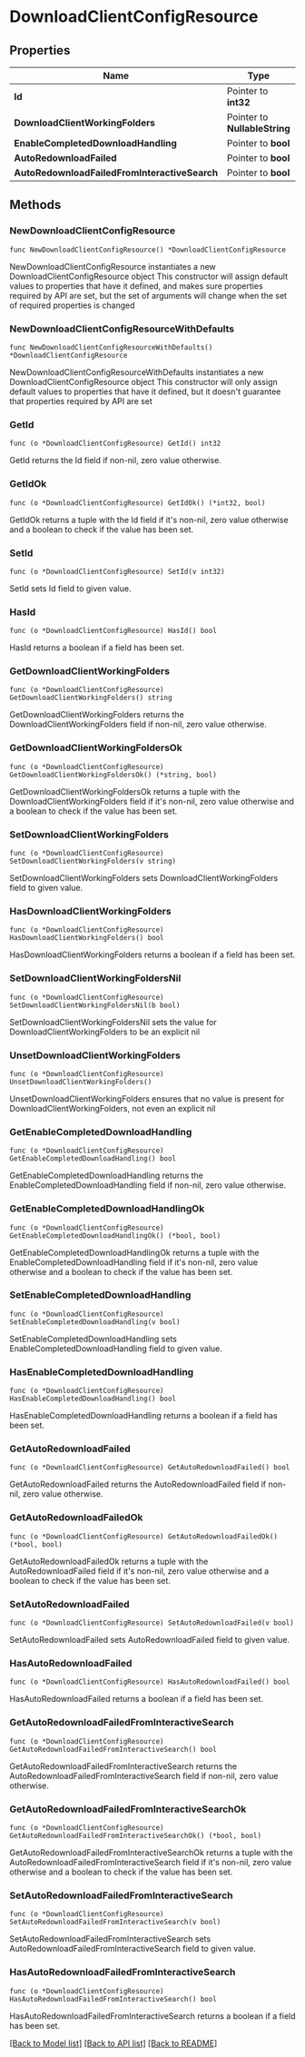 # DownloadClientConfigResource

## Properties

Name | Type | Description | Notes
------------ | ------------- | ------------- | -------------
**Id** | Pointer to **int32** |  | [optional] 
**DownloadClientWorkingFolders** | Pointer to **NullableString** |  | [optional] 
**EnableCompletedDownloadHandling** | Pointer to **bool** |  | [optional] 
**AutoRedownloadFailed** | Pointer to **bool** |  | [optional] 
**AutoRedownloadFailedFromInteractiveSearch** | Pointer to **bool** |  | [optional] 

## Methods

### NewDownloadClientConfigResource

`func NewDownloadClientConfigResource() *DownloadClientConfigResource`

NewDownloadClientConfigResource instantiates a new DownloadClientConfigResource object
This constructor will assign default values to properties that have it defined,
and makes sure properties required by API are set, but the set of arguments
will change when the set of required properties is changed

### NewDownloadClientConfigResourceWithDefaults

`func NewDownloadClientConfigResourceWithDefaults() *DownloadClientConfigResource`

NewDownloadClientConfigResourceWithDefaults instantiates a new DownloadClientConfigResource object
This constructor will only assign default values to properties that have it defined,
but it doesn't guarantee that properties required by API are set

### GetId

`func (o *DownloadClientConfigResource) GetId() int32`

GetId returns the Id field if non-nil, zero value otherwise.

### GetIdOk

`func (o *DownloadClientConfigResource) GetIdOk() (*int32, bool)`

GetIdOk returns a tuple with the Id field if it's non-nil, zero value otherwise
and a boolean to check if the value has been set.

### SetId

`func (o *DownloadClientConfigResource) SetId(v int32)`

SetId sets Id field to given value.

### HasId

`func (o *DownloadClientConfigResource) HasId() bool`

HasId returns a boolean if a field has been set.

### GetDownloadClientWorkingFolders

`func (o *DownloadClientConfigResource) GetDownloadClientWorkingFolders() string`

GetDownloadClientWorkingFolders returns the DownloadClientWorkingFolders field if non-nil, zero value otherwise.

### GetDownloadClientWorkingFoldersOk

`func (o *DownloadClientConfigResource) GetDownloadClientWorkingFoldersOk() (*string, bool)`

GetDownloadClientWorkingFoldersOk returns a tuple with the DownloadClientWorkingFolders field if it's non-nil, zero value otherwise
and a boolean to check if the value has been set.

### SetDownloadClientWorkingFolders

`func (o *DownloadClientConfigResource) SetDownloadClientWorkingFolders(v string)`

SetDownloadClientWorkingFolders sets DownloadClientWorkingFolders field to given value.

### HasDownloadClientWorkingFolders

`func (o *DownloadClientConfigResource) HasDownloadClientWorkingFolders() bool`

HasDownloadClientWorkingFolders returns a boolean if a field has been set.

### SetDownloadClientWorkingFoldersNil

`func (o *DownloadClientConfigResource) SetDownloadClientWorkingFoldersNil(b bool)`

 SetDownloadClientWorkingFoldersNil sets the value for DownloadClientWorkingFolders to be an explicit nil

### UnsetDownloadClientWorkingFolders
`func (o *DownloadClientConfigResource) UnsetDownloadClientWorkingFolders()`

UnsetDownloadClientWorkingFolders ensures that no value is present for DownloadClientWorkingFolders, not even an explicit nil
### GetEnableCompletedDownloadHandling

`func (o *DownloadClientConfigResource) GetEnableCompletedDownloadHandling() bool`

GetEnableCompletedDownloadHandling returns the EnableCompletedDownloadHandling field if non-nil, zero value otherwise.

### GetEnableCompletedDownloadHandlingOk

`func (o *DownloadClientConfigResource) GetEnableCompletedDownloadHandlingOk() (*bool, bool)`

GetEnableCompletedDownloadHandlingOk returns a tuple with the EnableCompletedDownloadHandling field if it's non-nil, zero value otherwise
and a boolean to check if the value has been set.

### SetEnableCompletedDownloadHandling

`func (o *DownloadClientConfigResource) SetEnableCompletedDownloadHandling(v bool)`

SetEnableCompletedDownloadHandling sets EnableCompletedDownloadHandling field to given value.

### HasEnableCompletedDownloadHandling

`func (o *DownloadClientConfigResource) HasEnableCompletedDownloadHandling() bool`

HasEnableCompletedDownloadHandling returns a boolean if a field has been set.

### GetAutoRedownloadFailed

`func (o *DownloadClientConfigResource) GetAutoRedownloadFailed() bool`

GetAutoRedownloadFailed returns the AutoRedownloadFailed field if non-nil, zero value otherwise.

### GetAutoRedownloadFailedOk

`func (o *DownloadClientConfigResource) GetAutoRedownloadFailedOk() (*bool, bool)`

GetAutoRedownloadFailedOk returns a tuple with the AutoRedownloadFailed field if it's non-nil, zero value otherwise
and a boolean to check if the value has been set.

### SetAutoRedownloadFailed

`func (o *DownloadClientConfigResource) SetAutoRedownloadFailed(v bool)`

SetAutoRedownloadFailed sets AutoRedownloadFailed field to given value.

### HasAutoRedownloadFailed

`func (o *DownloadClientConfigResource) HasAutoRedownloadFailed() bool`

HasAutoRedownloadFailed returns a boolean if a field has been set.

### GetAutoRedownloadFailedFromInteractiveSearch

`func (o *DownloadClientConfigResource) GetAutoRedownloadFailedFromInteractiveSearch() bool`

GetAutoRedownloadFailedFromInteractiveSearch returns the AutoRedownloadFailedFromInteractiveSearch field if non-nil, zero value otherwise.

### GetAutoRedownloadFailedFromInteractiveSearchOk

`func (o *DownloadClientConfigResource) GetAutoRedownloadFailedFromInteractiveSearchOk() (*bool, bool)`

GetAutoRedownloadFailedFromInteractiveSearchOk returns a tuple with the AutoRedownloadFailedFromInteractiveSearch field if it's non-nil, zero value otherwise
and a boolean to check if the value has been set.

### SetAutoRedownloadFailedFromInteractiveSearch

`func (o *DownloadClientConfigResource) SetAutoRedownloadFailedFromInteractiveSearch(v bool)`

SetAutoRedownloadFailedFromInteractiveSearch sets AutoRedownloadFailedFromInteractiveSearch field to given value.

### HasAutoRedownloadFailedFromInteractiveSearch

`func (o *DownloadClientConfigResource) HasAutoRedownloadFailedFromInteractiveSearch() bool`

HasAutoRedownloadFailedFromInteractiveSearch returns a boolean if a field has been set.


[[Back to Model list]](../README.md#documentation-for-models) [[Back to API list]](../README.md#documentation-for-api-endpoints) [[Back to README]](../README.md)


